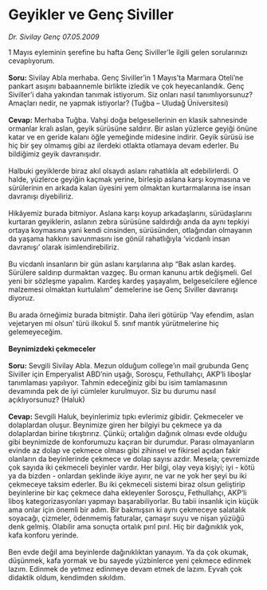 # Geyikler ve Genç Siviller

*Dr. Sivilay Genç 07.05.2009*

<div class="taraf_structure_2col_1zq">
<div class="margen_n">



 <p>1 Mayıs eyleminin şerefine bu hafta Genç Siviller’le ilgili gelen sorularınızı cevaplıyorum. <b><br/><br/>Soru:</b> Sivilay Abla merhaba. Genç Siviller’in 1 Mayıs’ta Marmara Oteli’ne pankart asışını babaannemle birlikte izledik ve çok heyecanlandık. Genç Siviller’i daha yakından tanımak istiyorum. Siz onları nasıl tanımlıyorsunuz? Amaçları nedir, ne yapmak istiyorlar? (Tuğba – Uludağ Üniversitesi)<b> <br/><br/>Cevap:</b> Merhaba Tuğba. Vahşi doğa belgesellerinin en klasik sahnesinde ormanlar kralı aslan, geyik sürüsüne saldırır. Bir aslan yüzlerce geyiği önüne katar ve en geride kalanı öğle yemeğinde midesine indirir. Geyik sürüsü ise hiç bir şey olmamış gibi az ilerdeki otlakta otlamaya devam ederler. Bu bildiğimiz geyik davranışıdır. <br/><br/>Halbuki geyiklerde biraz akıl olsaydı aslanı rahatlıkla alt edebilirlerdi. O halde, yüzlerce geyiğin kaçmak yerine, birleşip aslana karşı koymasına ve sürülerinin en arkada kalan üyesini yem olmaktan kurtarmalarına ise insan davranışı diyebiliriz. <br/><br/>Hikâyemiz burada bitmiyor. Aslana karşı koyup arkadaşlarını, sürüdaşlarını kurtaran geyiklerin, aslanın zebra sürüsüne saldırdığı anda da aynı tepkiyi ortaya koymasına yani kendi cinsinden, sürüsünden, otlağından olmayanın da yaşama hakkını savunmasını ise gönül rahatlığıyla ‘vicdanlı insan davranışı’ olarak isimlendirebiliriz. <br/><br/>Bu vicdanlı insanların bir gün aslanı karşılarına alıp “Bak aslan kardeş. Sürülere saldırıp durmaktan vazgeç. Bu orman kanunu artık değişmeli. Gel yeni bir sözleşme yapalım. Kardeş kardeş yaşayalım, belgeselcilere eğlence malzemesi olmaktan kurtulalım” demelerine ise Genç Siviller davranışı diyoruz. <br/><br/>Bu arada örneğimiz burada bitmiştir. Daha ileri götürüp ‘Vay efendim, aslan vejetaryen mi olsun’ türü ilkokul 5. sınıf mantık yürütmelerine hiç gelemeyeceğim. <b><br/><br/>Beynimizdeki çekmeceler</b><b> <br/><br/>Soru:</b> Sevgili Sivilay Abla. Mezun olduğum college’ın mail grubunda Genç Siviller için Emperyalist ABD’nin uşağı, Sorosçu, Fethullahçı, AKP’li liboşlar tanımlaması yapılıyor. Tahmin edeceğiniz gibi bu isim tamlamasının devamında pek de iyi cümleler kurulmuyor. Siz bu durumu nasıl açıklıyorsunuz? (Haluk)<b> <br/><br/>Cevap:</b> Sevgili Haluk, beyinlerimiz tıpkı evlerimiz gibidir. Çekmeceler ve dolaplardan oluşur. Beynimize giren her bilgiyi bu çekmece ya da dolaplardan birine tıkıştırırız. Çünkü; ortalığın dağınık olması evde olduğu gibi beynimizde de konforumuzu kaçıran bir durumdur. Parası olmayanların evinde az dolap ve çekmece olması gibi zihinsel ve fikirsel açıdan fakir olanların da beyinlerinde çekmece ve dolap sayısı azdır. Mesela; çevremizde çok sayıda iki çekmeceli beyinler vardır. Her bilgi, olay veya kişiyi; iyi - kötü ya da bizden - onlardan şeklinde ikiye ayırır, ne var ne yok her şeyi bu iki çekmeceye taksim ederler. Bu iki çekmeceli sistemi biraz olsun geliştirip beyinlerine bir kaç çekmece daha ekleyenler Sorosçu, Fethullahçı, AKP’li liboş kategorizasyonları yapmayı başarabiliyorlar. Bu tabii insanlık için küçük ama onlar için önemli bir adım. Bir bakmışsın ki aynı çekmeceye salatalık soyacağı, çizmeler, ödenmemiş faturalar, çamaşır suyu ve nişan yüzüğü denk gelmiş. Olabilir ama sonuçta ortalık pırıl pırıl. Hiç bir dağınıklık yok, kafa konforu yerinde. <br/><br/>Ben evde değil ama beyinlerde dağınıklıktan yanayım. Ya da çok okumak, düşünmek, kafa yormak ve bu sayede yüzbinlerce yeni çekmece edinmek lazım. Edinmek de yetmez edinmeye devam etmek de lazım. Eyvah çok didaktik oldum, kendimden sıkıldım.</p>
<br/>
<br/>
<br/>



<br/>


<div id="taraf_not">
</div>

</div>


</div>
